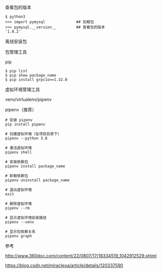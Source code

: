 查看包的版本

    $ python3
    >>> import pymysql              ## 加载包
    >>> pymysql.__version__         ## 查看包的版本
    '1.0.2'



离线安装包



包管理工具

pip

    $ pip list
    $ pip show package_name
    $ pip install grpcio==1.32.0

虚拟环境管理工具

venv/virtualenv/pipenv

pipenv（推荐）

    # 安装 pipenv
    pip install pipenv
    
    # 创建虚拟环境（在项目目录下）
    pipenv --python 3.8
    
    # 激活虚拟环境
    pipenv shell
    
    # 安装依赖包
    pipenv install package_name
    
    # 卸载依赖包
    pipenv uninstall package_name
    
    # 退出虚拟环境
    exit
    
    # 删除虚拟环境
    pipenv --rm
    
    # 显示虚拟环境安装路径
    pipenv --venv
    
    # 显示包依赖关系
    pipenv graph
    



参考

http://www.360doc.com/content/22/0807/17/18334519_1042912529.shtml

https://blog.csdn.net/miracleoa/article/details/120337590
